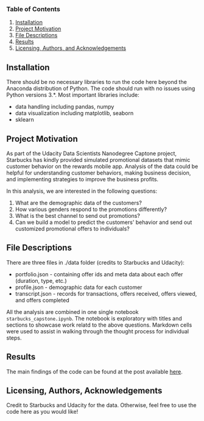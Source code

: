 
### Table of Contents

1. [Installation](#installation)
2. [Project Motivation](#motivation)
3. [File Descriptions](#files)
4. [Results](#results)
5. [Licensing, Authors, and Acknowledgements](#licensing)

## Installation <a name="installation"></a>

There should be no necessary libraries to run the code here beyond the Anaconda distribution of Python.  The code should run with no issues using Python versions 3.*. Most important libraries include:

* data handling including pandas, numpy
* data visualization including matplotlib, seaborn
* sklearn

## Project Motivation<a name="motivation"></a>

As part of the Udacity Data Scientists Nanodegree Captone project, Starbucks has kindly provided simulated promotional datasets that mimic customer behavior on the rewards mobile app. Analysis of the data could be helpful for understanding customer behaviors, making business decision, and implementing strategies to improve the business profits.

In this analysis, we are interested in the following questions:

1. What are the demographic data of the customers?
2. How various genders respond to the promotions differently?
3. What is the best channel to send out promotions?
4. Can we build a model to predict the customers' behavior and send out customized promotional offers to individuals?


## File Descriptions <a name="files"></a>

There are three files in ./data folder (credits to Starbucks and Udacity):

* portfolio.json - containing offer ids and meta data about each offer (duration, type, etc.)
* profile.json - demographic data for each customer
* transcript.json - records for transactions, offers received, offers viewed, and offers completed

All the analysis are combined in one single notebook `starbucks_capstone.ipynb`. The notebook is exploratory with titles and sections to showcase work relatd to the above questions. Markdown cells were used to assist in walking through the thought process for individual steps.

## Results<a name="results"></a>

The main findings of the code can be found at the post available [here](https://medium.com/@caojinbo/sending-out-promotional-offers-that-matter-1cd56a6b603a).

## Licensing, Authors, Acknowledgements<a name="licensing"></a>

Credit to Starbucks and Udacity for the data. Otherwise, feel free to use the code here as you would like! 

